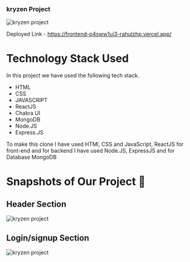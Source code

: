
### kryzen Project ####


![kryzen project](https://github.com/Rahulzhp/kryzen_proj/assets/107567053/54d7d04b-c8ce-4333-b1f3-981107ef6c57)


Deployed Link - https://frontend-p4sww1ui3-rahulzhp.vercel.app/



# Technology Stack Used

In this project we have used the following tech stack.

- HTML
- CSS
- JAVASCRIPT
- ReactJS
- Chakra UI
- MongoDB
- Node.JS
- Express.JS


To make this clone I have used HTMl, CSS and JavaScript, ReactJS for front-end and for backend I have used Node.JS, ExpressJS and for Database MongoDB


# Snapshots of Our Project 📸

## Header Section

![kryzen project](https://github.com/Rahulzhp/kryzen_proj/assets/107567053/08f6cfe4-a8d5-4b54-a978-516709636bc0)




## Login/signup Section

![kryzen project](https://github.com/Rahulzhp/kryzen_proj/assets/107567053/74f8c386-e474-4651-8762-015587ee6f5a)








